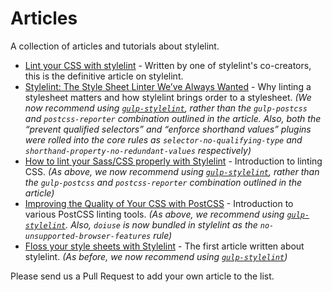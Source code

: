 # Articles

A collection of articles and tutorials about stylelint.

- [Lint your CSS with stylelint](https://css-tricks.com/stylelint/) - Written by one of stylelint's co-creators, this is the definitive article on stylelint.
- [Stylelint: The Style Sheet Linter We’ve Always Wanted](https://www.smashingmagazine.com/2016/05/stylelint-the-style-sheet-linter-weve-always-wanted/)  - Why linting a stylesheet matters and how stylelint brings order to a stylesheet. *(We now recommend using [`gulp-stylelint`](https://github.com/olegskl/gulp-stylelint), rather than the `gulp-postcss` and `postcss-reporter` combination outlined in the article. Also, both the “prevent qualified selectors” and “enforce shorthand values” plugins were rolled into the core rules as `selector-no-qualifying-type` and `shorthand-property-no-redundant-values` respectively)*
- [How to lint your Sass/CSS properly with Stylelint](http://www.creativenightly.com/2016/02/How-to-lint-your-css-with-stylelint/) - Introduction to linting CSS. *(As above, we now recommend using [`gulp-stylelint`](https://github.com/olegskl/gulp-stylelint), rather than the `gulp-postcss` and `postcss-reporter` combination outlined in the article)*
- [Improving the Quality of Your CSS with PostCSS](http://www.sitepoint.com/improving-the-quality-of-your-css-with-postcss/) - Introduction to various PostCSS linting tools. *(As above, we recommend using [`gulp-stylelint`](https://github.com/olegskl/gulp-stylelint). Also, `doiuse` is now bundled in stylelint as the `no-unsupported-browser-features` rule)*
- [Floss your style sheets with Stylelint](https://benfrain.com/floss-your-style-sheets-with-stylelint/) - The first article written about stylelint. *(As before, we now recommend using [`gulp-stylelint`](https://github.com/olegskl/gulp-stylelint))*

Please send us a Pull Request to add your own article to the list.
